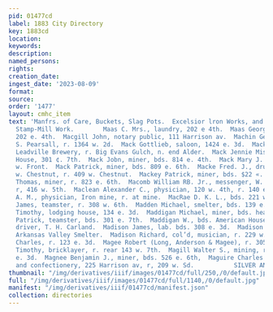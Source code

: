 ```yaml
---
pid: 01477cd
label: 1883 City Directory
key: 1883cd
location: 
keywords: 
description: 
named_persons: 
rights: 
creation_date: 
ingest_date: '2023-08-09'
format: 
source: 
order: '1477'
layout: cmhc_item
text: 'Manfrs. of Care, Buckets, Slag Pots.  Excelsior lron Works, and all kinds of
  Stamp-Mill Work.        Maas C. Mrs., laundry, 202 e 4th.  Maas George, elk. r.
  202 e. 4th.  Macgill John, notary public, 111 Harrison av.  Machin George D., butcher,
  S. Pearsall, r. 1364 w. 2d.  Mack Gottlieb, saloon, 1424 e. 3d.  Mack Jacob, manager,
  Leadville Brewery, r. Big Evans Gulch, n. end Alder.  Mack Jennie Miss, Ceutrai
  House, 301 ¢. 7th.  Mack Jobn, miner, bds. 814 e. 4th.  Mack Mary J. Mrs., r. 213
  w. Front.  Mack Patrick, miner, bds. 809 e. 6th.  Macke Fred. J., druggist, 406
  w. Chestnut, r. 409 w. Chestnut.  Mackey Patrick, miner, bds. $22 «. 6th.  Mackie
  Thomas, miner, r. 823 e. 6th.  Macomb William RB. Jr., messenger, W. U. Tel. Co.,
  r, 416 w. 5th.  Maclean Alexander C., physician, 120 w. 4th, r. 140 e. 8th.  Maclean
  A. M., physician, Iron mine, r. at mine.  MacRae D. K. L., bds. 221 w. 2d.  Madden
  James, teamster, r. 308 w. 6th.  Madden Michael, smelter, bds. 139 e. 3d.  Madden
  Timothy, lodging house, 134 e. 3d.  Maddigan Michael, miner, bds. head e. 7th.  Maddigan
  Patrick, teamster, bds. 301 e. 7th.  Maddigan W., bds. American House.  Maddy John,
  driver, T. H. Carland.  Madison James, lab. bds. 308 e. 3d.  Madison Paul, lab.
  Arkansas Valley Smelter.  Madison Richard, col’d, musician, r. 229 w. Chestnut.  Madsen
  Charles, r. 123 e. 3d.  Magee Robert (Long, Anderson & Magee), r. 305 e. 8th.  Magill
  Timothy, bricklayer, r. rear 143 w. 7th.  Magill Walter S., mining, r. rear 316
  e. 3d.  Magnee Benjamin J., miner, bds. 526 e. 6th,  Maguire Charles E., fruits
  and confectionery, 225 Harrison av, r, 209 w. Sd.           SILVER AND PLATED WARE,’2328.2.042 '
thumbnail: "/img/derivatives/iiif/images/01477cd/full/250,/0/default.jpg"
full: "/img/derivatives/iiif/images/01477cd/full/1140,/0/default.jpg"
manifest: "/img/derivatives/iiif/01477cd/manifest.json"
collection: directories
---
```

